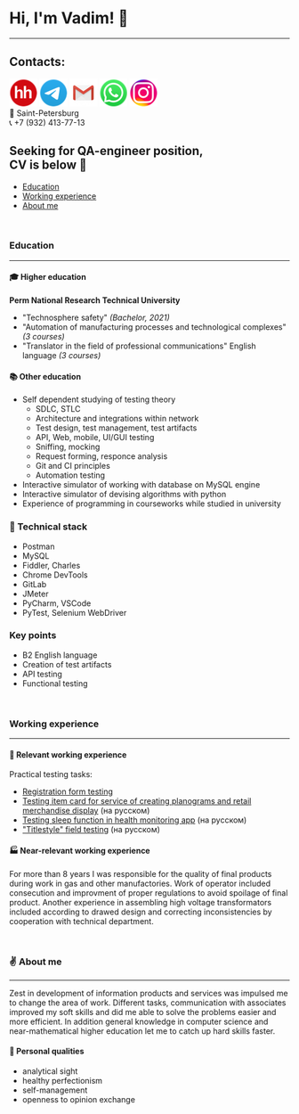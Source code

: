 
# Hi, I'm Vadim! :wave: </br>
___
## Contacts:
[<img src="https://github.com/Ordbe/ordbe/blob/main/hh-round.png?raw=true">](https://spb.hh.ru/resume/0d734449ff039026f00039ed1f6e5a3773526d "Резюме на hh") 
[<img src="https://github.com/Ordbe/ordbe/blob/main/tel-round.png?raw=true">](https://t.me/ordbe "Связаться в Telegram") 
[<img src="https://github.com/Ordbe/ordbe/blob/main/gm-round.png?raw=true">](mailto:ordbetests@gmail.com "Написать на Gmail") 
[<img src="https://github.com/Ordbe/ordbe/blob/main/wh-round.png?raw=true">](https://wa.me/79324137713?text=Вам%20оффер! "Связаться в Whatsapp") 
[<img src="https://github.com/Ordbe/ordbe/blob/main/inst-round.png?raw=true">](https://instagram.com/ordbe "Моя инста") </br>
:round_pushpin: Saint-Petersburg </br>
:telephone_receiver: +7 (932) 413-77-13 </br>

## Seeking for QA-engineer position, </br> CV is below :raised_hands: </br>
- [Education](#education)
- [Working experience](#workingexperience)
- [About me](#aboutme)

</br>

### Education<a name="education"></a>
___
#### :mortar_board: Higher education </br>
**Perm National Research Technical University**
- "Technosphere safety" *(Bachelor, 2021)*
- "Automation of manufacturing processes and technological complexes" *(3 courses)*
- "Translator in the field of professional communications" English language *(3 courses)*

#### :books: Other education </br>
- Self dependent studying of testing theory
  - SDLC, STLC
  - Architecture and integrations within network
  - Test design, test management, test artifacts
  - API, Web, mobile, UI/GUI testing
  - Sniffing, mocking
  - Request forming, responce analysis
  - Git and CI principles
  - Automation testing 
- Interactive simulator of working with database on MySQL engine
- Interactive simulator of devising algorithms with python
- Experience of programming in courseworks while studied in university

### :wrench: Technical stack
- Postman
- MySQL
- Fiddler, Charles
- Chrome DevTools
- GitLab
- JMeter
- PyCharm, VSCode
- PyTest, Selenium WebDriver

### Key points </br>
- B2 English language
- Creation of test artifacts
- API testing
- Functional testing

</br>

### Working experience<a name="workingexperience"></a>
___
#### :pushpin: Relevant working experience </br>
Practical testing tasks:
- [Registration form testing](https://github.com/Ordbe/Registration_form_testing/blob/main/README.md) 
- [Testing item card for service of creating planograms and retail
merchandise display](https://github.com/Ordbe/Item_card_testing/blob/main/README.md) (на русском)
- [Testing sleep function in health monitoring app](https://github.com/Ordbe/Sleep_function_testing/blob/main/README.md) (на русском)
- ["Titlestyle" field testing](https://github.com/Ordbe/Titlestyle_field/blob/main/README.md) (на русском)


#### :factory: Near-relevant working experience </br>
For more than 8 years I was responsible for the quality of final products during work in gas and other manufactories. 
Work of operator included consecution and improvment of proper regulations to avoid spoilage of final product. Another experience in 
assembling high voltage transformators included according to drawed design and correcting inconsistencies by cooperation with
technical department.

</br>

### :v: About me<a name="aboutme"></a>
___
Zest in development of information products and services was impulsed me to change the area of work.
Different tasks, communication with associates improved my soft skills and did me able to solve the problems 
easier and more efficient. In addition general knowledge in computer science and near-mathematical higher education 
let me to catch up hard skills faster.

#### :small_orange_diamond: Personal qualities
- analytical sight
- healthy perfectionism
- self-management
- openness to opinion exchange

